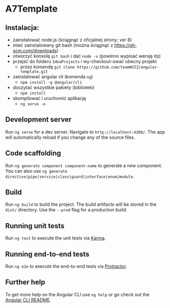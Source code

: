 # A7Template

## Instalacja:

- zainstalować node.js (ściągnąć z oficjalnej strony; ver 8)
- mieć zainstalowany git bash (można ściągnąć z https://git-scm.com/downloads)
- otworzyć konsolę `git bash` i dać `node -v` (powinno wypisać wersję itp)
- przejść do folderu `IdeaProjects` i wy-checkout-ować obecny projekt
  - przez komendę `git clone https://github.com/teamWSIZ/angular-template.git`
- zainstalować angular cli (komenda `ng`)
  - `npm install -g @angular/cli`
- doczytać wszystkie pakiety (biblioteki)
  - `npm install`
- skompilować i uruchomić aplikację
  - `ng serve -o`
  
   





## Development server

Run `ng serve` for a dev server. Navigate to `http://localhost:4200/`. The app will automatically reload if you change any of the source files.

## Code scaffolding

Run `ng generate component component-name` to generate a new component. You can also use `ng generate directive|pipe|service|class|guard|interface|enum|module`.

## Build

Run `ng build` to build the project. The build artifacts will be stored in the `dist/` directory. Use the `--prod` flag for a production build.

## Running unit tests

Run `ng test` to execute the unit tests via [Karma](https://karma-runner.github.io).

## Running end-to-end tests

Run `ng e2e` to execute the end-to-end tests via [Protractor](http://www.protractortest.org/).

## Further help

To get more help on the Angular CLI use `ng help` or go check out the [Angular CLI README](https://github.com/angular/angular-cli/blob/master/README.md).
